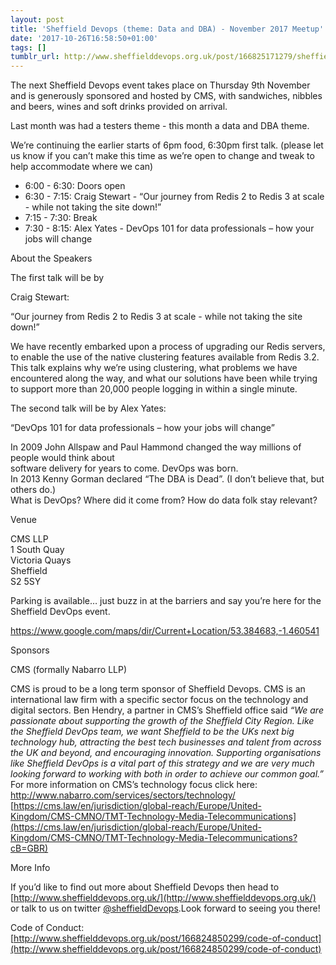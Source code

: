 ```yaml
---
layout: post
title: 'Sheffield Devops (theme: Data and DBA) - November 2017 Meetup'
date: '2017-10-26T16:58:50+01:00'
tags: []
tumblr_url: http://www.sheffielddevops.org.uk/post/166825171279/sheffield-devops-theme-data-and-dba-november
---
```

The next Sheffield Devops event takes place on Thursday 9th November and is generously sponsored and hosted by CMS, with sandwiches, nibbles and beers, wines and soft drinks provided on arrival.

Last month was had a testers theme - this month a data and DBA theme.

We’re continuing the earlier starts of 6pm food, 6:30pm first talk. (please let us know if you can’t make this time as we’re open to change and tweak to help accommodate where we can)

- 6:00 - 6:30: Doors open
- 6:30 - 7:15: Craig Stewart - “Our journey from Redis 2 to Redis 3 at scale - while not taking the site down!”
- 7:15 - 7:30: Break
- 7:30 - 8:15: Alex Yates - DevOps 101 for data professionals – how your jobs will change

About the Speakers

The first talk will be by

Craig Stewart:

“Our journey from Redis 2 to Redis 3 at scale - while not taking the site down!”

We have recently embarked upon a process of upgrading our Redis servers, to enable the use of the native clustering features available from Redis 3.2. This talk explains why we’re using clustering, what problems we have encountered along the way, and what our solutions have been while trying to support more than 20,000 people logging in within a single minute.

The second talk will be by Alex Yates:

“DevOps 101 for data professionals – how your jobs will change”

In 2009 John Allspaw and Paul Hammond changed the way millions of people would think about  
software delivery for years to come. DevOps was born.  
In 2013 Kenny Gorman declared “The DBA is Dead”. (I don’t believe that, but others do.)  
What is DevOps? Where did it come from? How do data folk stay relevant?

Venue

CMS LLP  
1 South Quay  
Victoria Quays  
Sheffield  
S2 5SY

Parking is available… just buzz in at the barriers and say you’re here for the Sheffield DevOps event.

https://www.google.com/maps/dir/Current+Location/53.384683,-1.460541

Sponsors

CMS (formally Nabarro LLP)

CMS is proud to be a long term sponsor of Sheffield Devops. CMS is an international law firm with a specific sector focus on the technology and digital sectors. Ben Hendry, a partner in CMS’s Sheffield office said _“We are passionate about supporting the growth of the Sheffield City Region. Like the Sheffield DevOps team, we want Sheffield to be the UKs next big technology hub, attracting the best tech businesses and talent from across the UK and beyond, and encouraging innovation. Supporting organisations like Sheffield DevOps is a vital part of this strategy and we are very much looking forward to working with both in order to achieve our common goal.”_ For more information on CMS’s technology focus click here:   
[http://www.nabarro.com/services/sectors/technology/  
](http://www.nabarro.com/services/sectors/technology/)[https://cms.law/en/jurisdiction/global-reach/Europe/United-Kingdom/CMS-CMNO/TMT-Technology-Media-Telecommunications](https://cms.law/en/jurisdiction/global-reach/Europe/United-Kingdom/CMS-CMNO/TMT-Technology-Media-Telecommunications?cB=GBR)

More Info

If you’d like to find out more about Sheffield Devops then head to [http://www.sheffielddevops.org.uk/](http://www.sheffielddevops.org.uk/) or talk to us on twitter [@sheffieldDevops](http://twitter.com/sheffieldDevops).Look forward to seeing you there!

Code of Conduct: [http://www.sheffielddevops.org.uk/post/166824850299/code-of-conduct](http://www.sheffielddevops.org.uk/post/166824850299/code-of-conduct)

